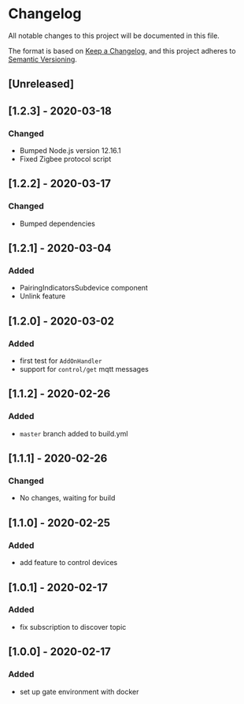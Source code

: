 # Changelog
All notable changes to this project will be documented in this file.


The format is based on [Keep a Changelog](https://keepachangelog.com/en/1.0.0/),
and this project adheres to [Semantic Versioning](https://semver.org/spec/v2.0.0.html).

## [Unreleased]

## [1.2.3] - 2020-03-18
### Changed
- Bumped Node.js version 12.16.1
- Fixed Zigbee protocol script

## [1.2.2] - 2020-03-17
### Changed
- Bumped dependencies

## [1.2.1] - 2020-03-04
### Added
- PairingIndicatorsSubdevice component
- Unlink feature

## [1.2.0] - 2020-03-02
### Added
- first test for `AddOnHandler`
- support for `control/get` mqtt messages

## [1.1.2] - 2020-02-26
### Added
- `master` branch added to build.yml 

## [1.1.1] - 2020-02-26
### Changed
- No changes, waiting for build

## [1.1.0] - 2020-02-25
### Added
- add feature to control devices

## [1.0.1] - 2020-02-17
### Added
- fix subscription to discover topic

## [1.0.0] - 2020-02-17
### Added
- set up gate environment with docker
